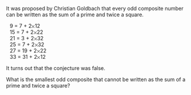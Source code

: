   <p>It was proposed by Christian Goldbach that every odd composite number can be written as the sum of a prime and twice a square.</p>  <p style='margin-left:10px;'>9 = 7 + 2<img src='images/symbol_times.gif' width='9' height='9' alt='&times;' border='0' style='vertical-align:middle;' />12<br />  15 = 7 + 2<img src='images/symbol_times.gif' width='9' height='9' alt='&times;' border='0' style='vertical-align:middle;' />22<br />  21 = 3 + 2<img src='images/symbol_times.gif' width='9' height='9' alt='&times;' border='0' style='vertical-align:middle;' />32<br />  25 = 7 + 2<img src='images/symbol_times.gif' width='9' height='9' alt='&times;' border='0' style='vertical-align:middle;' />32<br />  27 = 19 + 2<img src='images/symbol_times.gif' width='9' height='9' alt='&times;' border='0' style='vertical-align:middle;' />22<br />  33 = 31 + 2<img src='images/symbol_times.gif' width='9' height='9' alt='&times;' border='0' style='vertical-align:middle;' />12</p>  <p>It turns out that the conjecture was false.</p>  <p>What is the smallest odd composite that cannot be written as the sum of a prime and twice a square?</p>    